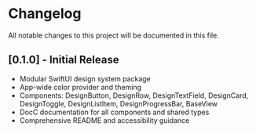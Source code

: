 # Changelog

All notable changes to this project will be documented in this file.

## [0.1.0] - Initial Release
- Modular SwiftUI design system package
- App-wide color provider and theming
- Components: DesignButton, DesignRow, DesignTextField, DesignCard, DesignToggle, DesignListItem, DesignProgressBar, BaseView
- DocC documentation for all components and shared types
- Comprehensive README and accessibility guidance 